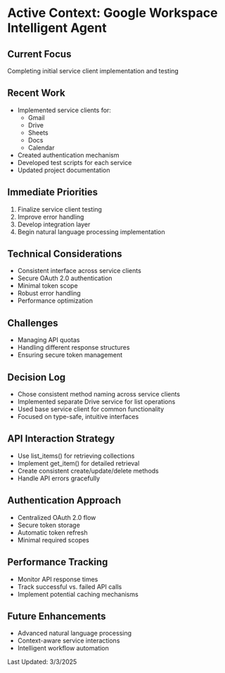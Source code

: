 # Active Context: Google Workspace Intelligent Agent

## Current Focus

Completing initial service client implementation and testing

## Recent Work

- Implemented service clients for:
  * Gmail
  * Drive
  * Sheets
  * Docs
  * Calendar
- Created authentication mechanism
- Developed test scripts for each service
- Updated project documentation

## Immediate Priorities

1. Finalize service client testing
2. Improve error handling
3. Develop integration layer
4. Begin natural language processing implementation

## Technical Considerations

- Consistent interface across service clients
- Secure OAuth 2.0 authentication
- Minimal token scope
- Robust error handling
- Performance optimization

## Challenges

- Managing API quotas
- Handling different response structures
- Ensuring secure token management

## Decision Log

- Chose consistent method naming across service clients
- Implemented separate Drive service for list operations
- Used base service client for common functionality
- Focused on type-safe, intuitive interfaces

## API Interaction Strategy

- Use list_items() for retrieving collections
- Implement get_item() for detailed retrieval
- Create consistent create/update/delete methods
- Handle API errors gracefully

## Authentication Approach

- Centralized OAuth 2.0 flow
- Secure token storage
- Automatic token refresh
- Minimal required scopes

## Performance Tracking

- Monitor API response times
- Track successful vs. failed API calls
- Implement potential caching mechanisms

## Future Enhancements

- Advanced natural language processing
- Context-aware service interactions
- Intelligent workflow automation

Last Updated: 3/3/2025
